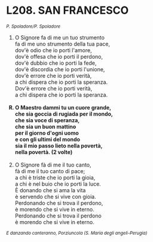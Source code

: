 # L208. SAN FRANCESCO

<sub><i>P. Spoladore/P. Spoladore</i></sub>
<ol>
	<li>O Signore fa di me un tuo strumento<br>
		fa di me uno strumento della tua pace,<br>
		dov'è odio che io porti l'amore,<br>
		dov'è offesa che io porti il perdono,<br>
		dov'è dubbio che io porti la fede,<br>
		dov'è discordia che io porti l'unione,<br>
		dov'è errore che io porti verità,<br>
		a chi dispera che io porti la speranza.<br>
		Dov'è errore che io porti verità,<br>
		a chi dispera che io porti la speranza.</li><br>
	<b><li type="A" value="18">O Maestro dammi tu un cuore grande,<br>
		che sia goccia di rugiada per il mondo,<br>
        che sia voce di speranza,<br>
        che sia un buon mattino<br>
        per il giorno d'ogni uomo<br>
        e con gli ultimi del mondo<br>
        sia il mio passo lieto nella povertà,<br>
        nella povertà. (2 volte)</li></b><br>
	<li value="2">O Signore fà di me il tuo canto,<br>
		fà di me il tuo canto di pace;<br>
		a chi è triste che io porti la gioia,<br>
		a chi è nel buio che io porti la luce.<br>
		È donando che si ama la vita<br>
		è servendo che si vive con gioia.<br>
		Perdonando che si trova il perdono,<br>
		è morendo che si vive in eterno.<br>
		Perdonando che si trova il perdono<br>
		è morendo che si vive in eterno.</li>
</ol>
<sub><i>E danzando canteranno, Porziuncola (S. Maria degli angeli-Perugia)</i></sub>
